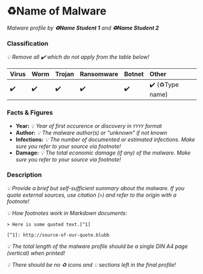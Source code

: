 # :recycle:Name of Malware

_Malware profile by **:recycle:Name Student 1** and **:recycle:Name Student 2**_

### Classification

_:bulb: Remove all :heavy_check_mark: which do not apply from the table below!_

| Virus              | Worm               | Trojan             | Ransomware         | Botnet             | Other                                   |
|:-------------------|:-------------------|:-------------------|:-------------------|:-------------------|:----------------------------------------|
| :heavy_check_mark: | :heavy_check_mark: | :heavy_check_mark: | :heavy_check_mark: | :heavy_check_mark: | :heavy_check_mark: (:recycle:Type name) |

### Facts & Figures

* **Year:** _:bulb: Year of first occurence or discovery in `YYYY` format_
* **Author:** _:bulb: The malware author(s) or "unknown" if not known_
* **Infections:** _:bulb: The number of documented or estimated infections. Make sure you refer to your source via footnote!_
* **Damage:** _:bulb: The total economic damage (if any) of the malware. Make sure you refer to your source via footnote!_

### Description

_:bulb: Provide a brief but self-sufficient summary about the malware. If you quote external sources, use citation (`>`) and refer to the origin with a footnote!_

_:bulb: How footnotes work in Markdown documents:_

```
> Here is some quoted text.[^1]

[^1]: http://source-of-our-quote.blubb
```

_:bulb: The total length of the malware profile should be a single DIN A4 page (vertical) when printed!_

_:bulb: There should be no :recycle: icons and :bulb: sections left in the final profile!_
